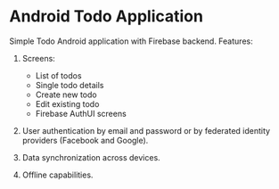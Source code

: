 # Android Todo Application

Simple Todo Android application with Firebase backend. Features:

1. Screens: 
    * List of todos
    * Single todo details
    * Create new todo 
    * Edit existing todo
    * Firebase AuthUI screens
    
2. User authentication by email and password or by federated identity providers (Facebook and Google).

3. Data synchronization across devices.

4. Offline capabilities.
